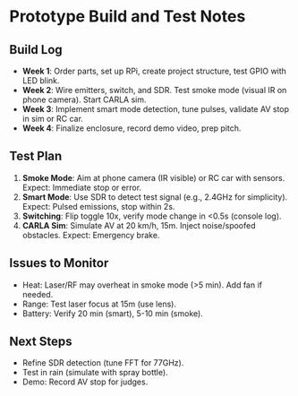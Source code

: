 # Prototype Build and Test Notes

## Build Log
- **Week 1**: Order parts, set up RPi, create project structure, test GPIO with LED blink.
- **Week 2**: Wire emitters, switch, and SDR. Test smoke mode (visual IR on phone camera). Start CARLA sim.
- **Week 3**: Implement smart mode detection, tune pulses, validate AV stop in sim or RC car.
- **Week 4**: Finalize enclosure, record demo video, prep pitch.

## Test Plan
1. **Smoke Mode**: Aim at phone camera (IR visible) or RC car with sensors. Expect: Immediate stop or error.
2. **Smart Mode**: Use SDR to detect test signal (e.g., 2.4GHz for simplicity). Expect: Pulsed emissions, stop within 2s.
3. **Switching**: Flip toggle 10x, verify mode change in <0.5s (console log).
4. **CARLA Sim**: Simulate AV at 20 km/h, 15m. Inject noise/spoofed obstacles. Expect: Emergency brake.

## Issues to Monitor
- Heat: Laser/RF may overheat in smoke mode (>5 min). Add fan if needed.
- Range: Test laser focus at 15m (use lens).
- Battery: Verify 20 min (smart), 5-10 min (smoke).

## Next Steps
- Refine SDR detection (tune FFT for 77GHz).
- Test in rain (simulate with spray bottle).
- Demo: Record AV stop for judges.